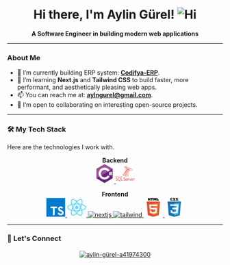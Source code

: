 <div align="center">
  <h1>
    Hi there, I'm Aylin Gürel!
    <img src="https://media.giphy.com/media/hvRJCLFzcasrR4ia7z/giphy.gif" width="35px" alt="Hi">
  </h1>
  <p>
    <strong>A Software Engineer in building modern web applications</strong>
  </p>
</div>

---

###  About Me

- 🔭 I’m currently building ERP system: **[Codifya-ERP](https://github.com/aylingurel1/Codifya-ERP)**.
- 🌱 I’m learning **Next.js** and **Tailwind CSS** to build faster, more performant, and aesthetically pleasing web apps.
- 📫 You can reach me at: **aylngurel@gmail.com**.
- 🤝 I’m open to collaborating on interesting open-source projects.

---

### 🛠️ My Tech Stack

Here are the technologies I work with.

<p align="center">
  <strong>Backend</strong><br/>
  <a href="https://learn.microsoft.com/en-us/dotnet/csharp/" target="_blank" rel="noreferrer">
    <img src="https://raw.githubusercontent.com/devicons/devicon/master/icons/csharp/csharp-original.svg" alt="csharp" width="45" height="45"/>
  </a>
  <a href="https://www.microsoft.com/en-us/sql-server" target="_blank" rel="noreferrer">
    <img src="https://raw.githubusercontent.com/devicons/devicon/master/icons/microsoftsqlserver/microsoftsqlserver-plain-wordmark.svg" alt="mssql" width="45" height="45"/>
  </a>
</p>

<p align="center">
  <strong>Frontend</strong><br/>
  <a href="https://www.typescriptlang.org/" target="_blank" rel="noreferrer">
    <img src="https://raw.githubusercontent.com/devicons/devicon/master/icons/typescript/typescript-original.svg" alt="typescript" width="45" height="45"/>
  </a>
  <a href="https://reactjs.org/" target="_blank" rel="noreferrer">
    <img src="https://raw.githubusercontent.com/devicons/devicon/master/icons/react/react-original.svg" alt="react" width="45" height="45"/>
  </a>
  <a href="https://nextjs.org/" target="_blank" rel="noreferrer">
    <img src="https://cdn.worldvectorlogo.com/logos/nextjs-2.svg" alt="nextjs" width="45" height="45"/>
  </a>
  <a href="https://tailwindcss.com/" target="_blank" rel="noreferrer">
    <img src="https://www.vectorlogo.zone/logos/tailwindcss/tailwindcss-icon.svg" alt="tailwind" width="45" height="45"/>
  </a>
  <a href="https://www.w3.org/html/" target="_blank" rel="noreferrer">
    <img src="https://raw.githubusercontent.com/devicons/devicon/master/icons/html5/html5-original-wordmark.svg" alt="html5" width="45" height="45"/>
  </a>
  <a href="https://www.w3schools.com/css/" target="_blank" rel="noreferrer">
    <img src="https://raw.githubusercontent.com/devicons/devicon/master/icons/css3/css3-original-wordmark.svg" alt="css3" width="45" height="45"/>
  </a>
</p>

---
### 🔗 Let's Connect

<p align="center">
  <a href="https://linkedin.com/in/aylin-gürel-a41974300" target="_blank">
    <img align="center" src="https://raw.githubusercontent.com/rahuldkjain/github-profile-readme-generator/master/src/images/icons/Social/linked-in-alt.svg" alt="aylin-gürel-a41974300" height="40" width="40" />
  </a>
  </p>
